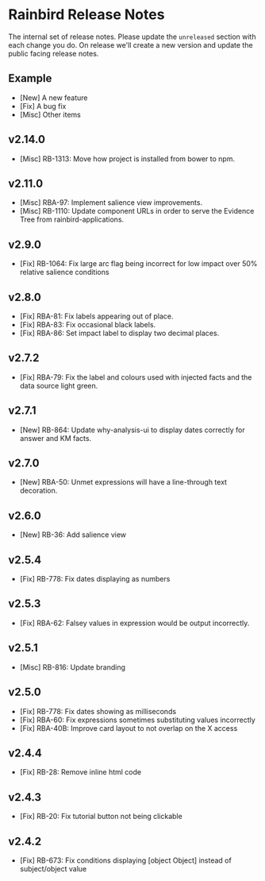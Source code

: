 # Rainbird Release Notes

The internal set of release notes. Please update the `unreleased` section with
each change you do. On release we'll create a new version and update the public
facing release notes.

## Example

  *  [New] A new feature
  *  [Fix] A bug fix
  * [Misc] Other items

## v2.14.0

  * [Misc] RB-1313: Move how project is installed from bower to npm.

## v2.11.0

  * [Misc]  RBA-97: Implement salience view improvements.
  * [Misc] RB-1110: Update component URLs in order to serve the Evidence Tree from rainbird-applications.

## v2.9.0

  * [Fix] RB-1064: Fix large arc flag being incorrect for low impact over 50% relative salience conditions

## v2.8.0

  * [Fix] RBA-81: Fix labels appearing out of place.
  * [Fix] RBA-83: Fix occasional black labels.
  * [Fix] RBA-86: Set impact label to display two decimal places.

## v2.7.2

  * [Fix] RBA-79: Fix the label and colours used with injected facts and the data source light green.
  
## v2.7.1

  * [New] RB-864: Update why-analysis-ui to display dates correctly for answer and KM facts.

## v2.7.0

  * [New] RBA-50: Unmet expressions will have a line-through text decoration.

## v2.6.0

  * [New] RB-36: Add salience view

## v2.5.4

  * [Fix] RB-778: Fix dates displaying as numbers

## v2.5.3

  * [Fix] RBA-62: Falsey values in expression would be output incorrectly.

## v2.5.1

  * [Misc] RB-816: Update branding

## v2.5.0

  *  [Fix] RB-778: Fix dates showing as milliseconds
  *  [Fix] RBA-60: Fix expressions sometimes substituting values incorrectly
  *  [Fix] RBA-40B: Improve card layout to not overlap on the X access

## v2.4.4

  *  [Fix] RB-28: Remove inline html code

## v2.4.3

  *  [Fix] RB-20: Fix tutorial button not being clickable

## v2.4.2

  *  [Fix] RB-673: Fix conditions displaying [object Object] instead of subject/object value

